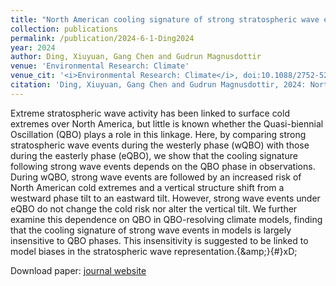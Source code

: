 ```yaml
---
title: "North American cooling signature of strong stratospheric wave events depends on the QBO phase"
collection: publications
permalink: /publication/2024-6-1-Ding2024
year: 2024
author: Ding, Xiuyuan, Gang Chen and Gudrun Magnusdottir
venue: 'Environmental Research: Climate'
venue_cit: '<i>Environmental Research: Climate</i>, doi:10.1088/2752-5295/ad53f6.'
citation: 'Ding, Xiuyuan, Gang Chen and Gudrun Magnusdottir, 2024: North American cooling signature of strong stratospheric wave events depends on the QBO phase, <i>Environmental Research: Climate</i>, doi:10.1088/2752-5295/ad53f6.'
---
```

Extreme stratospheric wave activity has been linked to surface cold extremes over North America, but little is known whether the Quasi-biennial Oscillation (QBO) plays a role in this linkage. Here, by comparing strong stratospheric wave events during the westerly phase (wQBO) with those during the easterly phase (eQBO), we show that the cooling signature following strong wave events depends on the QBO phase in observations. During wQBO, strong wave events are followed by an increased risk of North American cold extremes and a vertical structure shift from a westward phase tilt to an eastward tilt. However, strong wave events under eQBO do not change the cold risk nor alter the vertical tilt. We further examine this dependence on QBO in QBO-resolving climate models, finding that the cooling signature of strong wave events in models is largely insensitive to QBO phases. This insensitivity is suggested to be linked to model biases in the stratospheric wave representation.{\&amp;}{\#}xD;

Download paper: [journal website](https://iopscience.iop.org/article/10.1088/2752-5295/ad53f6)

